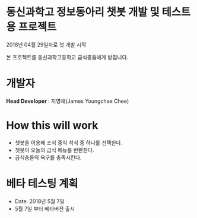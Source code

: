 # 동신과학고 정보동아리 챗봇 개발 및 테스트용 프로젝트
2018년 04월 29일자로 첫 개발 시작

본 프로젝트를 동신과학고등학교 급식충들에게 받칩니다.

# 개발자
**Head Developer** : 지영채(James Youngchae Chee)

# How this will work
* 챗봇을 이용해 조식 중식 석식 중 하나를 선택한다.
* 챗봇이 오늘의 급식 메뉴를 반환한다.
* 급식충들의 욕구를 충족시킨다.

# 베타 테스팅 계획
* Date: 2018년 5월 7일
* 5월 7일 부터 베타버전 출시
